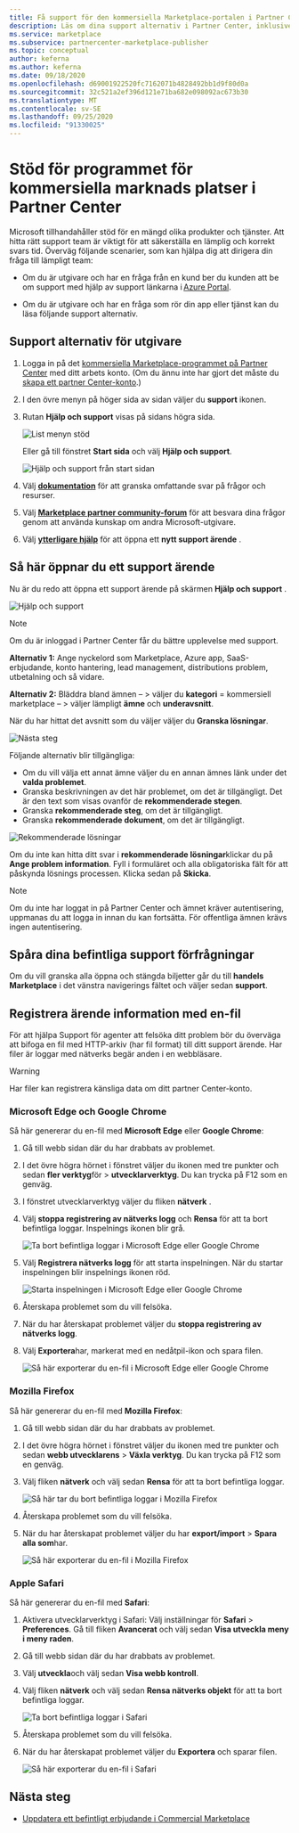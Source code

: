 ```yaml
---
title: Få support för den kommersiella Marketplace-portalen i Partner Center
description: Läs om dina support alternativ i Partner Center, inklusive hur du kan skicka en support förfrågan.
ms.service: marketplace
ms.subservice: partnercenter-marketplace-publisher
ms.topic: conceptual
author: keferna
ms.author: keferna
ms.date: 09/18/2020
ms.openlocfilehash: d69001922520fc7162071b4828492bb1d9f80d0a
ms.sourcegitcommit: 32c521a2ef396d121e71ba682e098092ac673b30
ms.translationtype: MT
ms.contentlocale: sv-SE
ms.lasthandoff: 09/25/2020
ms.locfileid: "91330025"
---
```

# <a name="support-for-the-commercial-marketplace-program-in-partner-center"></a>Stöd för programmet för kommersiella marknads platser i Partner Center

Microsoft tillhandahåller stöd för en mängd olika produkter och tjänster. Att hitta rätt support team är viktigt för att säkerställa en lämplig och korrekt svars tid. Överväg följande scenarier, som kan hjälpa dig att dirigera din fråga till lämpligt team:

- Om du är utgivare och har en fråga från en kund ber du kunden att be om support med hjälp av support länkarna i [Azure Portal](https://portal.azure.com/).

- Om du är utgivare och har en fråga som rör din app eller tjänst kan du läsa följande support alternativ.

## <a name="support-options-for-publishers"></a>Support alternativ för utgivare

1. Logga in på det [kommersiella Marketplace-programmet på Partner Center](https://partner.microsoft.com/dashboard/commercial-marketplace/overview) med ditt arbets konto. (Om du ännu inte har gjort det måste du [skapa ett partner Center-konto](./create-account.md).)

2. I den övre menyn på höger sida av sidan väljer du **support** ikonen.
 
3. Rutan **Hjälp och support** visas på sidans högra sida.
 
   ![List menyn stöd](./media/support/commercial-marketplace-support-pane.png)

    Eller gå till fönstret **Start sida** och välj **Hjälp och support**.

   ![Hjälp och support från start sidan](./media/support/homepage-help-support.png)

4. Välj **[dokumentation](../index.yml)** för att granska omfattande svar på frågor och resurser.

5. Välj **[Marketplace partner community-forum](https://www.microsoftpartnercommunity.com/t5/Azure-Marketplace-and-AppSource/bd-p/2222)** för att besvara dina frågor genom att använda kunskap om andra Microsoft-utgivare.

6. Välj **[ytterligare hjälp](https://aka.ms/marketplacepublishersupport)** för att öppna ett **nytt support ärende** .  

## <a name="how-to-open-a-support-ticket"></a>Så här öppnar du ett support ärende

Nu är du redo att öppna ett support ärende på skärmen **Hjälp och support** .

![Hjälp och support](./media/support/help-and-support.png)

>[!Note]
>Om du är inloggad i Partner Center får du bättre upplevelse med support.

**Alternativ 1:** Ange nyckelord som Marketplace, Azure app, SaaS-erbjudande, konto hantering, lead management, distributions problem, utbetalning och så vidare.

**Alternativ 2:** Bläddra bland ämnen – > väljer du **kategori** = kommersiell marketplace – > väljer lämpligt **ämne** och **underavsnitt**.

När du har hittat det avsnitt som du väljer väljer du **Granska lösningar**.

![Nästa steg](./media/support/next-step.png)

Följande alternativ blir tillgängliga:

* Om du vill välja ett annat ämne väljer du en annan ämnes länk under det **valda problemet**.
* Granska beskrivningen av det här problemet, om det är tillgängligt.  Det är den text som visas ovanför de **rekommenderade stegen**.
* Granska **rekommenderade steg**, om det är tillgängligt.
* Granska **rekommenderade dokument**, om det är tillgängligt.

![Rekommenderade lösningar](./media/support/recommended-solutions.png)

Om du inte kan hitta ditt svar i **rekommenderade lösningar**klickar du på **Ange problem information**.  Fyll i formuläret och alla obligatoriska fält för att påskynda lösnings processen.  Klicka sedan på **Skicka**.

>[!Note]
>Om du inte har loggat in på Partner Center och ämnet kräver autentisering, uppmanas du att logga in innan du kan fortsätta.  För offentliga ämnen krävs ingen autentisering.

## <a name="track-your-existing-support-requests"></a>Spåra dina befintliga support förfrågningar

Om du vill granska alla öppna och stängda biljetter går du till **handels Marketplace** i det vänstra navigerings fältet och väljer sedan **support**.

## <a name="record-issue-details-with-a-har-file"></a>Registrera ärende information med en-fil

För att hjälpa Support för agenter att felsöka ditt problem bör du överväga att bifoga en fil med HTTP-arkiv (har fil format) till ditt support ärende. Har filer är loggar med nätverks begär anden i en webbläsare.

> [!WARNING]
> Har filer kan registrera känsliga data om ditt partner Center-konto.

### <a name="microsoft-edge-and-google-chrome"></a>Microsoft Edge och Google Chrome

Så här genererar du en-fil med **Microsoft Edge** eller **Google Chrome**:

1. Gå till webb sidan där du har drabbats av problemet.
2. I det övre högra hörnet i fönstret väljer du ikonen med tre punkter och sedan **fler verktyg**för  >  **utvecklarverktyg**. Du kan trycka på F12 som en genväg.
3. I fönstret utvecklarverktyg väljer du fliken **nätverk** .
4. Välj **stoppa registrering av nätverks logg** och **Rensa** för att ta bort befintliga loggar. Inspelnings ikonen blir grå.

    ![Ta bort befintliga loggar i Microsoft Edge eller Google Chrome](media/support/chromium-stop-clear-session.png)

5. Välj **Registrera nätverks logg** för att starta inspelningen. När du startar inspelningen blir inspelnings ikonen röd.
 
    ![Starta inspelningen i Microsoft Edge eller Google Chrome](media/support/chromium-start-session.png)

6. Återskapa problemet som du vill felsöka.
7. När du har återskapat problemet väljer du **stoppa registrering av nätverks logg**.
8. Välj **Exportera**har, markerat med en nedåtpil-ikon och spara filen.

    ![Så här exporterar du en-fil i Microsoft Edge eller Google Chrome](media/support/chromium-network-export-har.png)

### <a name="mozilla-firefox"></a>Mozilla Firefox

Så här genererar du en-fil med **Mozilla Firefox**:

1. Gå till webb sidan där du har drabbats av problemet.
1. I det övre högra hörnet i fönstret väljer du ikonen med tre punkter och sedan **webb utvecklarens**  >  **Växla verktyg**. Du kan trycka på F12 som en genväg.
1. Välj fliken **nätverk** och välj sedan **Rensa** för att ta bort befintliga loggar.
 
    ![Så här tar du bort befintliga loggar i Mozilla Firefox](media/support/firefox-clear-session.png)
 
1. Återskapa problemet som du vill felsöka.
1. När du har återskapat problemet väljer du har **export/import**  >  **Spara alla som**har.
 
    ![Så här exporterar du en-fil i Mozilla Firefox](media/support/firefox-network-export-har.png)

### <a name="apple-safari"></a>Apple Safari

Så här genererar du en-fil med **Safari**:

1. Aktivera utvecklarverktyg i Safari: Välj inställningar för **Safari**  >  **Preferences**. Gå till fliken **Avancerat** och välj sedan **Visa utveckla meny i meny raden**.
1. Gå till webb sidan där du har drabbats av problemet.
1. Välj **utveckla**och välj sedan **Visa webb kontroll**.
1. Välj fliken **nätverk** och välj sedan **Rensa nätverks objekt** för att ta bort befintliga loggar.
 
    ![Ta bort befintliga loggar i Safari](media/support/safari-clear-session.png)
 
1. Återskapa problemet som du vill felsöka.
1. När du har återskapat problemet väljer du **Exportera** och sparar filen.
 
    ![Så här exporterar du en-fil i Safari](media/support/safari-network-export-har.png)

## <a name="next-steps"></a>Nästa steg

- [Uppdatera ett befintligt erbjudande i Commercial Marketplace](./update-existing-offer.md)
